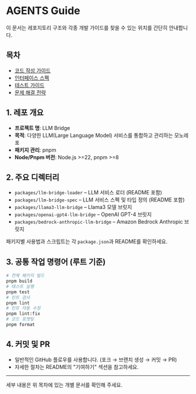 # AGENTS Guide

이 문서는 레포지토리 구조와 각종 개발 가이드를 찾을 수 있는 위치를 간단히 안내합니다.

## 목차

- [코드 작성 가이드](CODE_GUIDE.md)
- [인터페이스 스펙](INTERFACE_SPEC.md)
- [테스트 가이드](TEST_GUIDE.md)
- [문제 해결 전략](PROBLEM_SOLVING.md)

## 1. 레포 개요

- **프로젝트 명**: LLM Bridge
- **목적**: 다양한 LLM(Large Language Model) 서비스를 통합하고 관리하는 모노레포
- **패키지 관리**: pnpm
- **Node/Pnpm 버전**: Node.js >=22, pnpm >=8

## 2. 주요 디렉터리

- `packages/llm-bridge-loader` – LLM 서비스 로더 (README 포함)
- `packages/llm-bridge-spec` – LLM 서비스 스펙 및 타입 정의 (README 포함)
- `packages/llama3-llm-bridge` – Llama3 모델 브릿지
- `packages/openai-gpt4-llm-bridge` – OpenAI GPT-4 브릿지
- `packages/bedrock-anthropic-llm-bridge` – Amazon Bedrock Anthropic 브릿지

패키지별 사용법과 스크립트는 각 `package.json`과 README를 확인하세요.

## 3. 공통 작업 명령어 (루트 기준)

```bash
# 전체 패키지 빌드
pnpm build
# 테스트 실행
pnpm test
# 린트 검사
pnpm lint
# 린트 자동 수정
pnpm lint:fix
# 코드 포맷팅
pnpm format
```

## 4. 커밋 및 PR

- 일반적인 GitHub 플로우를 사용합니다. (포크 → 브랜치 생성 → 커밋 → PR)
- 자세한 절차는 README의 "기여하기" 섹션을 참고하세요.

---
세부 내용은 위 목차에 있는 개별 문서를 확인해 주세요.

